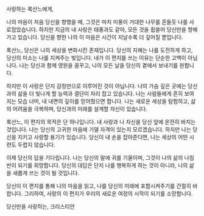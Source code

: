 사랑하는 록산느에게,

나의 마음이 처음 당신을 향했을 때, 그것은 마치 미풍이 거대한 나무를 흔들듯 나를 사로잡았습니다.
하지만 지금의 내 사랑은 태풍과도 같아, 모든 것을 휩쓸어 당신만을 향해 가고 있습니다. 당신을 향한 나의 이 마음은 시간이 지날수록 더 깊어질 뿐입니다.

록산느, 당신은 나의 세상을 변화시킨 존재입니다. 당신의 지혜는 나를 도전하게 하고, 당신의 미소는 나를 지켜주는 빛입니다.
내가 이 편지를 쓰는 이유는 단순한 고백이 아닙니다. 나는 당신과 함께 영원을 꿈꾸고, 나의 모든 날을 당신의 곁에서 보내기를 원합니다.

하지만 이 사랑은 단지 감정만으로 이루어진 것이 아닙니다. 나의 가슴 깊은 곳에는 당신과의 삶을 더 빛나게 할 능력과 결단이 자리 잡고 있습니다.
나는 사람들에게 흔히 보여지는 모습 너머, 내 내면의 깊이를 믿어줬으면 합니다. 나는 새로운 세상을 탐험하고, 삶의 어려움을 극복하며, 당신과의 미래를 설계할 자신이 있습니다.

록산느, 이 편지의 목적은 단 하나입니다. 내 사랑과 나 자신을 당신 앞에 온전히 바치는 것입니다. 나는 당신의 고귀한 마음에 기댈 자격이 있는지 모르겠습니다.
하지만 나는 당신을 지키고 사랑할 용기가 있습니다. 당신이 내 손을 잡아준다면, 나는 세상의 어떤 시련도 두렵지 않습니다.

이제 당신의 답을 기다립니다. 나는 당신의 말에 귀를 기울이며, 그것이 나의 삶의 나침반이 되기를 희망합니다. 당신의 대답은 단지 나를 행복하게 하는 것이 아니라, 나의 삶을 새롭게 쓰는 것이 될 것입니다.

당신이 이 편지를 통해 나의 마음을 읽고, 나를 당신의 미래에 포함시켜주기를 간절히 바랍니다.
그리하여, 사랑의 이 편지가 우리의 새로운 여정의 시작이 되기를 소망합니다.

당신만을 사랑하는,
크리스티안
